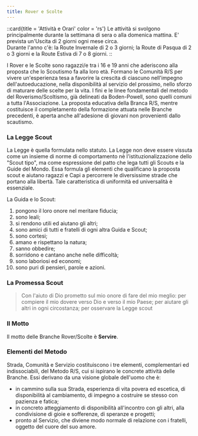 ```yaml
---
title: Rover e Scolte
---
```


::card{title = 'Attività e Orari' color = 'rs'}
Le attività si svolgono principalmente durante la settimana di sera o alla domenica mattina.
E' prevista un'Uscita di 2 giorni ogni mese circa.  
Durante l'anno c'è: la Route Invernale di 2 o 3 giorni; la Route di Pasqua di 2 o 3 giorni e la Route Estiva di 7 o 8 giorni.
::



I Rover e le Scolte sono ragazzi/e tra i 16 e 19 anni che aderiscono alla  proposta che lo Scoutismo fa alla loro età. Formano le Comunità R/S per vivere  un'esperienza tesa a favorire la crescita di ciascuno nell'impegno  dell'autoeducazione, nella disponibilità al servizio del prossimo, nello sforzo  di maturare delle scelte per la vita. I fini e le linee fondamentali del metodo  del Roverismo/Scoltismo, già delineati da Boden-Powell, sono quelli comuni a  tutta l'Associazione. La proposta educativa della Branca R/S, mentre costituisce  il completamento della formazione attuata nelle Branche precedenti, è aperta  anche all'adesione di giovani non provenienti dallo scautismo.

### La Legge Scout

La Legge è quella formulata nello statuto.
La Legge non deve essere vissuta come un insieme di norme di comportamento nè l'istituzionalizzazione dello "Scout tipo", ma come espressione del patto che lega tutti gli Scouts e la Guide  del Mondo.
Essa formula gli elementi che qualificano la proposta scout e  aiutano ragazzi e Capi a percorrere le diversissime strade che portano alla  libertà. Tale caratteristica di uniformità ed universalità è essenziale.  

La Guida e lo Scout:

1. pongono il loro onore nel meritare fiducia;
2. sono leali;
3. si rendono utili ed aiutano gli altri;
4. sono amici di tutti e fratelli di ogni altra Guida e Scout; 
5. sono cortesi;
6. amano e rispettano la natura;
7. sanno obbedire;
8. sorridono e cantano anche nelle difficoltà;
9. sono laboriosi ed economi;
10. sono puri di pensieri, parole e azioni.  

### La Promessa Scout

> Con l'aiuto di Dio prometto sul mio onore di fare del mio meglio:
> per compiere il mio dovere verso Dio e verso il mio Paese;
> per aiutare gli altri in ogni circostanza;
> per osservare la Legge scout

### Il Motto

Il motto delle Branche Rover/Scolte è __Servire__.  

### Elementi del Metodo

Strada, Comunità e Servizio costituiscono i tre elementi, complementari ed indissociabili, del Metodo R/S, cui si ispirano le concrete attività delle Branche. Essi derivano da una visione globale dell'uomo che è:

- in cammino sulla sua Strada, esperienza di vita povera ed escetica, di disponibilità al cambiamento, di impegno a costruire se stesso con pazienza e fatica;
- in concreto atteggiamento di disponibilità all'incontro con gli altri, alla condivisione di gioie e sofferenze, di speranze e  progetti;
- pronto al Servizio, che diviene modo normale di  relazione con i fratelli, oggetto del cuore del suo amore.  
